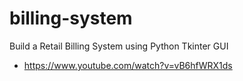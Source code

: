 # billing-system
Build a Retail Billing System using Python Tkinter GUI
- https://www.youtube.com/watch?v=vB6hfWRX1ds
